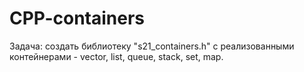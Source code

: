 # CPP-containers
Задача: создать библиотеку "s21_containers.h" с реализованными контейнерами - vector,
                                                                              list,
                                                                              queue,
                                                                              stack,
                                                                              set,
                                                                              map.